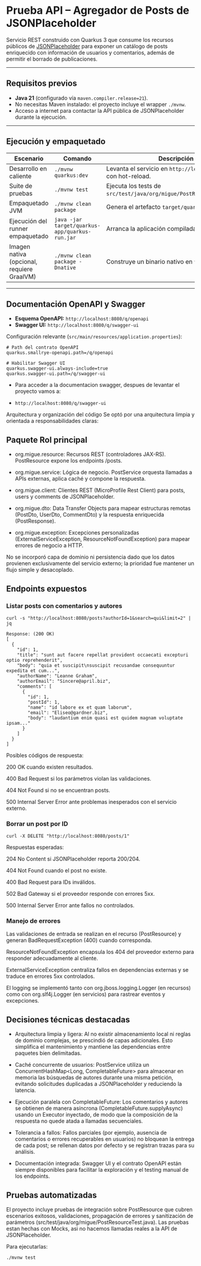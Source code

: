 # Prueba API – Agregador de Posts de JSONPlaceholder

Servicio REST construido con Quarkus 3 que consume los recursos públicos de [JSONPlaceholder](https://jsonplaceholder.typicode.com) para exponer un catálogo de posts enriquecido con información de usuarios y comentarios, además de permitir el borrado de publicaciones.

---

## Requisitos previos

- **Java 21** (configurado vía `maven.compiler.release=21`).
- No necesitas Maven instalado: el proyecto incluye el wrapper `./mvnw`.
- Acceso a internet para contactar la API pública de JSONPlaceholder durante la ejecución.

---

## Ejecución y empaquetado

| Escenario                              | Comando                                   | Descripción |
|----------------------------------------|-------------------------------------------|-------------|
| Desarrollo en caliente                 | `./mvnw quarkus:dev`                      | Levanta el servicio en `http://localhost:8080` con hot-reload. |
| Suite de pruebas                       | `./mvnw test`                             | Ejecuta los tests de `src/test/java/org/migue/PostResourceTest.java`. |
| Empaquetado JVM                        | `./mvnw clean package`                    | Genera el artefacto `target/quarkus-app/`. |
| Ejecución del runner empaquetado       | `java -jar target/quarkus-app/quarkus-run.jar` | Arranca la aplicación compilada. |
| Imagen nativa (opcional, requiere GraalVM) | `./mvnw clean package -Dnative`          | Construye un binario nativo en `target/`. |

---

## Documentación OpenAPI y Swagger

- **Esquema OpenAPI:** `http://localhost:8080/q/openapi`
- **Swagger UI:** `http://localhost:8080/q/swagger-ui`

Configuración relevante (`src/main/resources/application.properties`):

```properties
# Path del contrato OpenAPI
quarkus.smallrye-openapi.path=/q/openapi

# Habilitar Swagger UI
quarkus.swagger-ui.always-include=true
quarkus.swagger-ui.path=/q/swagger-ui
```
* Para acceder a la documentacion swagger, despues de levantar el proyecto vamos a:
- `http://localhost:8080/q/swagger-ui` 

Arquitectura y organización del código
Se optó por una arquitectura limpia y orientada a responsabilidades claras:

## Paquete	Rol principal
- org.migue.resource:	Recursos REST (controladores JAX-RS). PostResource expone los endpoints /posts.


- org.migue.service:	Lógica de negocio. PostService orquesta llamadas a APIs externas, aplica caché y compone la respuesta.


- org.migue.client:	Clientes REST (MicroProfile Rest Client) para posts, users y comments de JSONPlaceholder.


- org.migue.dto:	Data Transfer Objects para mapear estructuras remotas (PostDto, UserDto, CommentDto) y la respuesta enriquecida (PostResponse).


- org.migue.exception:	Excepciones personalizadas (ExternalServiceException, ResourceNotFoundException) para mapear errores de negocio a HTTP.

No se incorporó capa de dominio ni persistencia dado que los datos provienen exclusivamente del servicio externo; la prioridad fue mantener un flujo simple y desacoplado.

## Endpoints expuestos
### Listar posts con comentarios y autores
```declarative
curl -s "http://localhost:8080/posts?authorId=1&search=qui&limit=2" | jq
```
```
Response: (200 OK)
[
  {
    "id": 1,
    "title": "sunt aut facere repellat provident occaecati excepturi optio reprehenderit",
    "body": "quia et suscipit\nsuscipit recusandae consequuntur expedita et cum...",
    "authorName": "Leanne Graham",
    "authorEmail": "Sincere@april.biz",
    "comments": [
      {
        "id": 1,
        "postId": 1,
        "name": "id labore ex et quam laborum",
        "email": "Eliseo@gardner.biz",
        "body": "laudantium enim quasi est quidem magnam voluptate ipsam..."
      }
    ]
  }
]
```
Posibles códigos de respuesta:

200 OK cuando existen resultados.

400 Bad Request si los parámetros violan las validaciones.

404 Not Found si no se encuentran posts.

500 Internal Server Error ante problemas inesperados con el servicio externo.

### Borrar un post por ID
```declarative
curl -X DELETE "http://localhost:8080/posts/1"
```
Respuestas esperadas:

204 No Content si JSONPlaceholder reporta 200/204.

404 Not Found cuando el post no existe.

400 Bad Request para IDs inválidos.

502 Bad Gateway si el proveedor responde con errores 5xx.

500 Internal Server Error ante fallos no controlados.

### Manejo de errores
Las validaciones de entrada se realizan en el recurso (PostResource) y generan BadRequestException (400) cuando corresponda.

ResourceNotFoundException encapsula los 404 del proveedor externo para responder adecuadamente al cliente.

ExternalServiceException centraliza fallos en dependencias externas y se traduce en errores 5xx controlados.

El logging se implementó tanto con org.jboss.logging.Logger (en recursos) como con org.slf4j.Logger (en servicios) para rastrear eventos y excepciones.

## Decisiones técnicas destacadas
- Arquitectura limpia y ligera: Al no existir almacenamiento local ni reglas de dominio complejas, se prescindió de capas adicionales. Esto simplifica el mantenimiento y mantiene las dependencias entre paquetes bien delimitadas.

- Caché concurrente de usuarios: PostService utiliza un ConcurrentHashMap<Long, CompletableFuture<UserDto>> para almacenar en memoria las búsquedas de autores durante una misma petición, evitando solicitudes duplicadas a JSONPlaceholder y reduciendo la latencia.

- Ejecución paralela con CompletableFuture: Los comentarios y autores se obtienen de manera asíncrona (CompletableFuture.supplyAsync) usando un Executor inyectado, de modo que la composición de la respuesta no quede atada a llamadas secuenciales.

- Tolerancia a fallos: Fallos parciales (por ejemplo, ausencia de comentarios o errores recuperables en usuarios) no bloquean la entrega de cada post; se rellenan datos por defecto y se registran trazas para su análisis.

- Documentación integrada: Swagger UI y el contrato OpenAPI están siempre disponibles para facilitar la exploración y el testing manual de los endpoints.

## Pruebas automatizadas
El proyecto incluye pruebas de integración sobre PostResource que cubren escenarios exitosos, validaciones, propagación de errores y sanitización de parámetros (src/test/java/org/migue/PostResourceTest.java).
Las pruebas estan hechas con Mocks, asi no hacemos llamadas reales a la API de JSONPlaceholder.

Para ejecutarlas:
```
./mvnw test

```